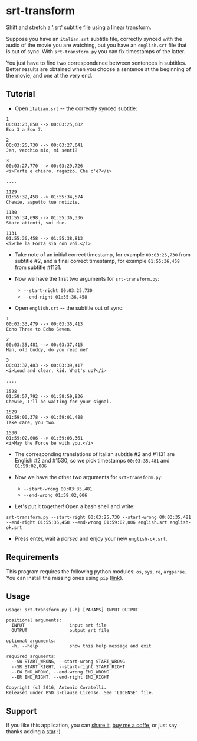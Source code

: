 # srt-transform

Shift and stretch a '.srt' subtitle file using a linear transform.

Suppose you have an `italian.srt` subtitle file, correctly synced with the
audio of the movie you are watching, but you have an `english.srt` file that
is out of sync. With `srt-transform.py` you can fix timestamps of the latter.

You just have to find two correspondence between sentences in subtitles.
Better results are obtained when you choose a sentence at the beginning of the
movie, and one at the very end.

## Tutorial

- Open `italian.srt` -- the correctly synced subtitle:
```
1
00:03:23,850 --> 00:03:25,602
Eco 3 a Eco 7.

2
00:03:25,730 --> 00:03:27,641
Jan, vecchio mio, mi senti?

3
00:03:27,770 --> 00:03:29,726
<i>Forte e chiaro, ragazzo. Che c'è?</i>

....

1129
01:55:32,458 --> 01:55:34,574
Chewie, aspetto tue notizie.

1130
01:55:34,698 --> 01:55:36,336
State attenti, voi due.

1131
01:55:36,458 --> 01:55:38,813
<i>Che la Forza sia con voi.</i>
```

- Take note of an initial correct timestamp, for example `00:03:25,730`
  from subtitle #2, and a final correct timestamp, for example `01:55:36,458`
  from subtitle #1131.

- Now we have the first two arguments for `srt-transform.py`:
    - `--start-right 00:03:25,730`
    - `--end-right 01:55:36,458`

- Open `english.srt` -- the subtitle out of sync:
```
1
00:03:33,479 --> 00:03:35,413
Echo Three to Echo Seven.

2
00:03:35,481 --> 00:03:37,415
Han, old buddy, do you read me?

3
00:03:37,483 --> 00:03:39,417
<i>Loud and clear, kid. What's up?</i>

....

1528
01:58:57,792 --> 01:58:59,836
Chewie, I'll be waiting for your signal.

1529
01:59:00,378 --> 01:59:01,488
Take care, you two.

1530
01:59:02,006 --> 01:59:03,361
<i>May the Force be with you.</i>
```

- The corresponding translations of Italian subtitle #2 and #1131 are
  English #2 and #1530, so we pick timestamps `00:03:35,481` and
  `01:59:02,006`

- Now we have the other two arguments for `srt-transform.py`:
    - `--start-wrong 00:03:35,481`
    - `--end-wrong 01:59:02,006`

- Let's put it together! Open a bash shell and write:
```
srt-transform.py --start-right 00:03:25,730 --start-wrong 00:03:35,481 --end-right 01:55:36,458 --end-wrong 01:59:02,006 english.srt english-ok.srt
```

- Press enter, wait a *parsec* and enjoy your new `english-ok.srt`.

## Requirements

This program requires the following python modules: `os`, `sys`, `re`,
`argparse`.
You can install the missing ones using `pip` ([link][pip]).

## Usage

```
usage: srt-transform.py [-h] [PARAMS] INPUT OUTPUT

positional arguments:
  INPUT                 input srt file
  OUTPUT                output srt file

optional arguments:
  -h, --help            show this help message and exit

required arguments:
  --SW START_WRONG, --start-wrong START_WRONG
  --SR START_RIGHT, --start-right START_RIGHT
  --EW END_WRONG, --end-wrong END_WRONG
  --ER END_RIGHT, --end-right END_RIGHT

Copyright (c) 2016, Antonio Coratelli.
Released under BSD 3-Clause License. See 'LICENSE' file.
```

## Support

If you like this application, you can [share it][support_share],
[buy me a coffe][support_paypal], or just say thanks adding a
[star][support_star] :)


[pip]: https://wiki.python.org/moin/CheeseShopTutorial#Installing_Distributions

[support_share]:  https://www.addtoany.com/share/#url=github.com/antoniocoratelli/srt-transform
[support_star]:   https://github.com/antoniocoratelli/srt-transform/stargazers
[support_paypal]: https://www.paypal.com/cgi-bin/webscr?cmd=_s-xclick&hosted_button_id=YFBTBS8WWDTZS
